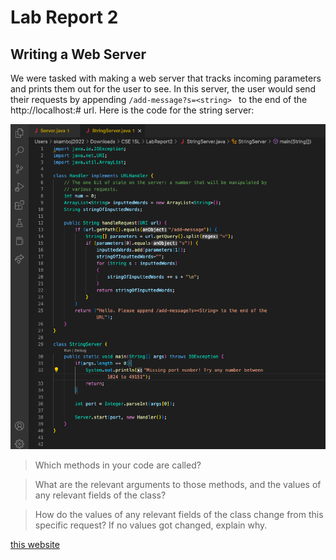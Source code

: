 # Lab Report 2

## Writing a Web Server

We were tasked with making a web server that tracks incoming parameters and prints them out for the user to see. In this server, the user would send their requests by appending `/add-message?s=<string> ` to the end of the http://localhost:# url. Here is the code for the string server:

![Image](images/String_Server_Code.png)

> Which methods in your code are called?


> What are the relevant arguments to those methods, and the values of any relevant fields of the class?


> How do the values of any relevant fields of the class change from this specific request? If no values got changed, explain why.




[this website]( https://code.visualstudio.com/docs/setup/mac )
